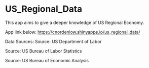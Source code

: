 # US_Regional_Data
This app aims to give a deeper knowledge of US Regional Economy.

App link below:
https://cnordenlow.shinyapps.io/us_regional_data/

Data Sources:
Source: US Department of Labor

Source: US Bureau of Labor Statistics

Source: US Bureau of Economic Analysis

